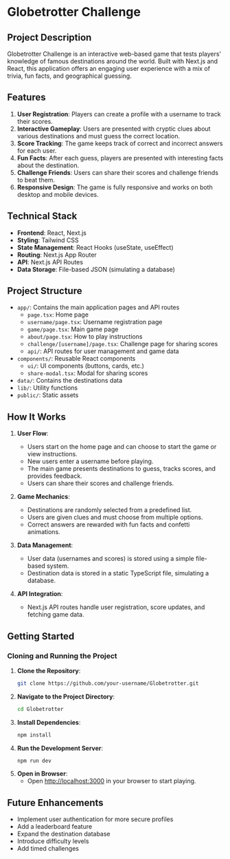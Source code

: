 # Globetrotter Challenge

## Project Description

Globetrotter Challenge is an interactive web-based game that tests players' knowledge of famous destinations around the world. Built with Next.js and React, this application offers an engaging user experience with a mix of trivia, fun facts, and geographical guessing.

## Features

1. **User Registration**: Players can create a profile with a username to track their scores.
2. **Interactive Gameplay**: Users are presented with cryptic clues about various destinations and must guess the correct location.
3. **Score Tracking**: The game keeps track of correct and incorrect answers for each user.
4. **Fun Facts**: After each guess, players are presented with interesting facts about the destination.
5. **Challenge Friends**: Users can share their scores and challenge friends to beat them.
6. **Responsive Design**: The game is fully responsive and works on both desktop and mobile devices.

## Technical Stack

- **Frontend**: React, Next.js
- **Styling**: Tailwind CSS
- **State Management**: React Hooks (useState, useEffect)
- **Routing**: Next.js App Router
- **API**: Next.js API Routes
- **Data Storage**: File-based JSON (simulating a database)

## Project Structure

- `app/`: Contains the main application pages and API routes
  - `page.tsx`: Home page
  - `username/page.tsx`: Username registration page
  - `game/page.tsx`: Main game page
  - `about/page.tsx`: How to play instructions
  - `challenge/[username]/page.tsx`: Challenge page for sharing scores
  - `api/`: API routes for user management and game data
- `components/`: Reusable React components
  - `ui/`: UI components (buttons, cards, etc.)
  - `share-modal.tsx`: Modal for sharing scores
- `data/`: Contains the destinations data
- `lib/`: Utility functions
- `public/`: Static assets

## How It Works

1. **User Flow**:
   - Users start on the home page and can choose to start the game or view instructions.
   - New users enter a username before playing.
   - The main game presents destinations to guess, tracks scores, and provides feedback.
   - Users can share their scores and challenge friends.

2. **Game Mechanics**:
   - Destinations are randomly selected from a predefined list.
   - Users are given clues and must choose from multiple options.
   - Correct answers are rewarded with fun facts and confetti animations.

3. **Data Management**:
   - User data (usernames and scores) is stored using a simple file-based system.
   - Destination data is stored in a static TypeScript file, simulating a database.

4. **API Integration**:
   - Next.js API routes handle user registration, score updates, and fetching game data.

## Getting Started

### Cloning and Running the Project

1. **Clone the Repository**:
   ```sh
   git clone https://github.com/your-username/Globetrotter.git
   ```
2. **Navigate to the Project Directory**:
   ```sh
   cd Globetrotter
   ```
3. **Install Dependencies**:
   ```sh
   npm install
   ```
4. **Run the Development Server**:
   ```sh
   npm run dev
   ```
5. **Open in Browser**:
   - Open [http://localhost:3000](http://localhost:3000) in your browser to start playing.

## Future Enhancements

- Implement user authentication for more secure profiles
- Add a leaderboard feature
- Expand the destination database
- Introduce difficulty levels
- Add timed challenges
